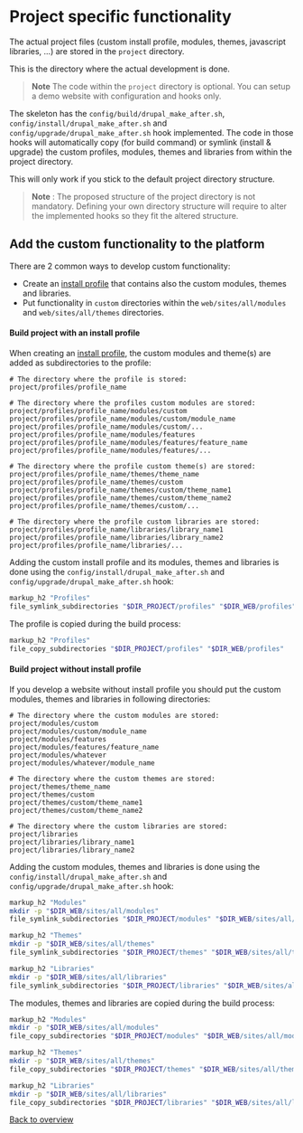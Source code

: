 # Project specific functionality
The actual project files (custom install profile, modules, themes, javascript
libraries, ...) are stored in the `project` directory.

This is the directory where the actual development is done.

> **Note** The code within the `project` directory is optional. You can setup a
> demo website with configuration and hooks only.

The skeleton has the `config/build/drupal_make_after.sh`,
`config/install/drupal_make_after.sh` and `config/upgrade/drupal_make_after.sh`
hook implemented. The code in those hooks will automatically copy (for build
command) or symlink (install & upgrade) the custom profiles, modules, themes and
libraries from within the project directory.

This will only work if you stick to the default project directory structure.

> **Note** : The proposed structure of the project directory is not mandatory.
> Defining your own directory structure will require to alter the implemented
> hooks so they fit the altered structure.



## Add the custom functionality to the platform
There are 2 common ways to develop custom functionality:
- Create an [install profile][link-install-profile] that contains also the
  custom modules, themes and libraries.
- Put functionality in `custom` directories within the `web/sites/all/modules`
  and `web/sites/all/themes` directories.


#### Build project with an install profile
When creating an [install profile][link-install-profile], the custom modules and
theme(s) are added as subdirectories to the profile:

```
# The directory where the profile is stored:
project/profiles/profile_name

# The directory where the profiles custom modules are stored:
project/profiles/profile_name/modules/custom
project/profiles/profile_name/modules/custom/module_name
project/profiles/profile_name/modules/custom/...
project/profiles/profile_name/modules/features
project/profiles/profile_name/modules/features/feature_name
project/profiles/profile_name/modules/features/...

# The directory where the profile custom theme(s) are stored:
project/profiles/profile_name/themes/theme_name
project/profiles/profile_name/themes/custom
project/profiles/profile_name/themes/custom/theme_name1
project/profiles/profile_name/themes/custom/theme_name2
project/profiles/profile_name/themes/custom/...

# The directory where the profile custom libraries are stored:
project/profiles/profile_name/libraries/library_name1
project/profiles/profile_name/libraries/library_name2
project/profiles/profile_name/libraries/...
```

Adding the custom install profile and its modules, themes and libraries is done
using the `config/install/drupal_make_after.sh` and
`config/upgrade/drupal_make_after.sh` hook:

```bash
markup_h2 "Profiles"
file_symlink_subdirectories "$DIR_PROJECT/profiles" "$DIR_WEB/profiles"
```

The profile is copied during the build process:

```bash
markup_h2 "Profiles"
file_copy_subdirectories "$DIR_PROJECT/profiles" "$DIR_WEB/profiles"
```


#### Build project without install profile
If you develop a website without install profile you should put the custom
modules, themes and libraries in following directories:

```
# The directory where the custom modules are stored:
project/modules/custom
project/modules/custom/module_name
project/modules/features
project/modules/features/feature_name
project/modules/whatever
project/modules/whatever/module_name

# The directory where the custom themes are stored:
project/themes/theme_name
project/themes/custom
project/themes/custom/theme_name1
project/themes/custom/theme_name2

# The directory where the custom libraries are stored:
project/libraries
project/libraries/library_name1
project/libraries/library_name2
```

Adding the custom modules, themes and libraries is done using the
`config/install/drupal_make_after.sh` and `config/upgrade/drupal_make_after.sh`
hook:

```bash
markup_h2 "Modules"
mkdir -p "$DIR_WEB/sites/all/modules"
file_symlink_subdirectories "$DIR_PROJECT/modules" "$DIR_WEB/sites/all/modules"

markup_h2 "Themes"
mkdir -p "$DIR_WEB/sites/all/themes"
file_symlink_subdirectories "$DIR_PROJECT/themes" "$DIR_WEB/sites/all/themes"

markup_h2 "Libraries"
mkdir -p "$DIR_WEB/sites/all/libraries"
file_symlink_subdirectories "$DIR_PROJECT/libraries" "$DIR_WEB/sites/all/libraries"
```

The modules, themes and libraries are copied during the build process:

```bash
markup_h2 "Modules"
mkdir -p "$DIR_WEB/sites/all/modules"
file_copy_subdirectories "$DIR_PROJECT/modules" "$DIR_WEB/sites/all/modules"

markup_h2 "Themes"
mkdir -p "$DIR_WEB/sites/all/themes"
file_copy_subdirectories "$DIR_PROJECT/themes" "$DIR_WEB/sites/all/themes"

markup_h2 "Libraries"
mkdir -p "$DIR_WEB/sites/all/libraries"
file_copy_subdirectories "$DIR_PROJECT/libraries" "$DIR_WEB/sites/all/libraries"
```



[Back to overview][link-overview]



[link-install-profile]: https://www.drupal.org/developing/distributions

[link-overview]: README.md
